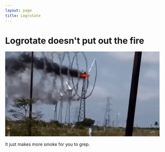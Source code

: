 ```yaml
---
layout: page
title: Logrotate
---
```


# Logrotate doesn't put out the fire

![Just keeps going round and round and round...][logrotate]

It just makes more smoke for you to grep.

[logrotate]: ./logrotate.gif